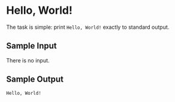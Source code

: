 # Hello, World!

The task is simple: print `Hello, World!` exactly to standard output.

## Sample Input

There is no input.

## Sample Output

```
Hello, World!
```